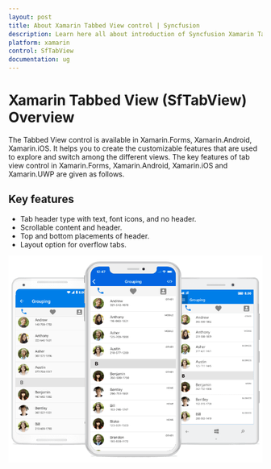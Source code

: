```yaml
---
layout: post
title: About Xamarin Tabbed View control | Syncfusion
description: Learn here all about introduction of Syncfusion Xamarin Tabbed View (SfTabView) control, its elements and more.
platform: xamarin
control: SfTabView
documentation: ug
---
```


# Xamarin Tabbed View (SfTabView) Overview

The Tabbed View control is available in Xamarin.Forms, Xamarin.Android, Xamarin.iOS. It helps you to create the customizable features that are used to explore and switch among the different views. The key features of tab view control in Xamarin.Forms, Xamarin.Android, Xamarin.iOS and Xamarin.UWP are given as follows.

## Key features

* Tab header type with text, font icons, and no header.  
* Scrollable content and header.
* Top and bottom placements of header.
* Layout option for overflow tabs.

![Tabbed View overview](images/Overview/xamarin_forms_tabview.png)